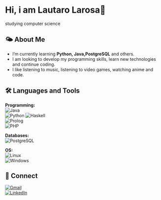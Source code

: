 # Hi, i am Lautaro Larosa👋  

studying computer science

## 🌤 About Me   
- I’m currently learning **Python, Java,PostgreSQL** and others.      
- I am looking to develop my programming skills, learn new technologies and continue coding.
- I like listening to music, listening to video games, watching anime and code.

## 🛠️ Languages and Tools  
**Programming:**  
![Java](https://img.shields.io/badge/Java-ED8B00?style=for-the-badge&logo=openjdk&logoColor=white)  
![Python](https://img.shields.io/badge/Python-3776AB?style=for-the-badge&logo=python&logoColor=white) 
![Haskell](https://img.shields.io/badge/Haskell-5D4F85?style=for-the-badge&logo=haskell&logoColor=white)  
![Prolog](https://img.shields.io/badge/Prolog-%23000000.svg?style=for-the-badge&logo=prolog&logoColor=white)  
![PHP](https://img.shields.io/badge/PHP-777BB4?style=for-the-badge&logo=php&logoColor=white)  

**Databases:**  
![PostgreSQL](https://img.shields.io/badge/PostgreSQL-316192?style=for-the-badge&logo=postgresql&logoColor=white)  

**OS:**  
![Linux](https://img.shields.io/badge/Linux-FCC624?style=for-the-badge&logo=linux&logoColor=black)  
![Windows](https://img.shields.io/badge/Windows-0078D6?style=for-the-badge&logo=windows&logoColor=white)  

## 🔗 Connect  
[![Gmail](https://img.shields.io/badge/Gmail-D14836?style=for-the-badge&logo=gmail&logoColor=white)](mailto:lautarolarosacn56@gmail.com)  
[![LinkedIn](https://img.shields.io/badge/LinkedIn-0077B5?style=for-the-badge&logo=linkedin&logoColor=white)](www.linkedin.com/in/lautarolarosa)  
